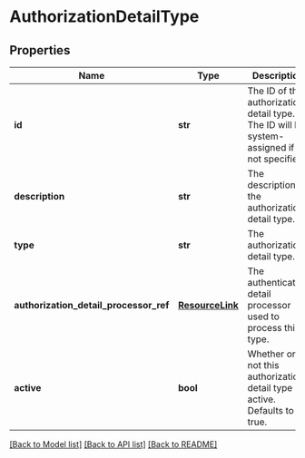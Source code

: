 # AuthorizationDetailType

## Properties
Name | Type | Description | Notes
------------ | ------------- | ------------- | -------------
**id** | **str** | The ID of the authorization detail type. The ID will be system-assigned if not specified. | [optional] 
**description** | **str** | The description of the authorization detail type. | [optional] 
**type** | **str** | The authorization detail type. | 
**authorization_detail_processor_ref** | [**ResourceLink**](ResourceLink.md) | The authentication detail processor used to process this type. | 
**active** | **bool** | Whether or not this authorization detail type is active. Defaults to true. | [optional] 

[[Back to Model list]](../README.md#documentation-for-models) [[Back to API list]](../README.md#documentation-for-api-endpoints) [[Back to README]](../README.md)



